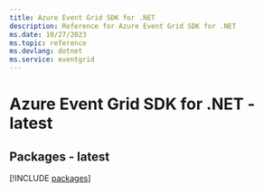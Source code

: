 ```yaml
---
title: Azure Event Grid SDK for .NET
description: Reference for Azure Event Grid SDK for .NET
ms.date: 10/27/2023
ms.topic: reference
ms.devlang: dotnet
ms.service: eventgrid
---
```

# Azure Event Grid SDK for .NET - latest
## Packages - latest
[!INCLUDE [packages](event-grid-index.md)]
